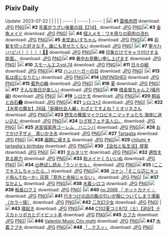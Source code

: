 ## Pixiv Daily
Update: 2023-07-22
|      |      |      |
| :----: | :----: | :----: |
|![](https://pixiv.microyu.workers.dev/c/240x480/img-master/img/2023/07/21/00/01/37/110091784_p0_master1200.jpg) **#1** [雷鳴赤閃](https://www.pixiv.net/artworks/110091784) download: [JPG](https://pixiv.microyu.workers.dev/img-original/img/2023/07/21/00/01/37/110091784_p0.jpg) [PNG](https://pixiv.microyu.workers.dev/img-original/img/2023/07/21/00/01/37/110091784_p0.png)|![](https://pixiv.microyu.workers.dev/c/240x480/img-master/img/2023/07/21/19/00/38/110109733_p0_master1200.jpg) **#2** [先輩がうざい後輩の話【214】](https://www.pixiv.net/artworks/110109733) download: [JPG](https://pixiv.microyu.workers.dev/img-original/img/2023/07/21/19/00/38/110109733_p0.jpg) [PNG](https://pixiv.microyu.workers.dev/img-original/img/2023/07/21/19/00/38/110109733_p0.png)|![](https://pixiv.microyu.workers.dev/c/240x480/img-master/img/2023/07/20/00/01/04/110064646_p0_master1200.jpg) **#3** [金魚メイド](https://www.pixiv.net/artworks/110064646) download: [JPG](https://pixiv.microyu.workers.dev/img-original/img/2023/07/20/00/01/04/110064646_p0.jpg) [PNG](https://pixiv.microyu.workers.dev/img-original/img/2023/07/20/00/01/04/110064646_p0.png)|
|![](https://pixiv.microyu.workers.dev/c/240x480/img-master/img/2023/07/20/07/00/13/110071109_p0_master1200.jpg) **#4** [個人メモ：ワキ周りの筋肉の流れ](https://www.pixiv.net/artworks/110071109) download: [JPG](https://pixiv.microyu.workers.dev/img-original/img/2023/07/20/07/00/13/110071109_p0.jpg) [PNG](https://pixiv.microyu.workers.dev/img-original/img/2023/07/20/07/00/13/110071109_p0.png)|![](https://pixiv.microyu.workers.dev/c/240x480/img-master/img/2023/07/20/00/06/56/110065049_p0_master1200.jpg) **#5** [未空あいすちゃん](https://www.pixiv.net/artworks/110065049) download: [JPG](https://pixiv.microyu.workers.dev/img-original/img/2023/07/20/00/06/56/110065049_p0.jpg) [PNG](https://pixiv.microyu.workers.dev/img-original/img/2023/07/20/00/06/56/110065049_p0.png)|![](https://pixiv.microyu.workers.dev/c/240x480/img-master/img/2023/07/20/18/51/16/110082229_p0_master1200.jpg) **#6** [前髪を切った好きな子、誰にも見せたくない](https://www.pixiv.net/artworks/110082229) download: [JPG](https://pixiv.microyu.workers.dev/img-original/img/2023/07/20/18/51/16/110082229_p0.jpg) [PNG](https://pixiv.microyu.workers.dev/img-original/img/2023/07/20/18/51/16/110082229_p0.png)|
|![](https://pixiv.microyu.workers.dev/c/240x480/img-master/img/2023/07/20/00/00/31/110064551_p0_master1200.jpg) **#7** [寧々ﾁｬﾝハピバ！！！！！🎂🎉](https://www.pixiv.net/artworks/110064551) download: [JPG](https://pixiv.microyu.workers.dev/img-original/img/2023/07/20/00/00/31/110064551_p0.jpg) [PNG](https://pixiv.microyu.workers.dev/img-original/img/2023/07/20/00/00/31/110064551_p0.png)|![](https://pixiv.microyu.workers.dev/c/240x480/img-master/img/2023/07/21/07/39/29/110089079_p0_master1200.jpg) **#8** [印象だけでキャラ付けする能面。](https://www.pixiv.net/artworks/110089079) download: [JPG](https://pixiv.microyu.workers.dev/img-original/img/2023/07/21/07/39/29/110089079_p0.jpg) [PNG](https://pixiv.microyu.workers.dev/img-original/img/2023/07/21/07/39/29/110089079_p0.png)|![](https://pixiv.microyu.workers.dev/c/240x480/img-master/img/2023/07/21/00/00/27/110091617_p0_master1200.jpg) **#9** [暑中お見舞い申し上げます](https://www.pixiv.net/artworks/110091617) download: [JPG](https://pixiv.microyu.workers.dev/img-original/img/2023/07/21/00/00/27/110091617_p0.jpg) [PNG](https://pixiv.microyu.workers.dev/img-original/img/2023/07/21/00/00/27/110091617_p0.png)|
|![](https://pixiv.microyu.workers.dev/c/240x480/img-master/img/2023/07/20/00/00/45/110064593_p0_master1200.jpg) **#10** [スモールエスvol.74](https://www.pixiv.net/artworks/110064593) download: [JPG](https://pixiv.microyu.workers.dev/img-original/img/2023/07/20/00/00/45/110064593_p0.jpg) [PNG](https://pixiv.microyu.workers.dev/img-original/img/2023/07/20/00/00/45/110064593_p0.png)|![](https://pixiv.microyu.workers.dev/c/240x480/img-master/img/2023/07/20/07/30/06/110071478_p0_master1200.jpg) **#11** [日々の絵](https://www.pixiv.net/artworks/110071478) download: [JPG](https://pixiv.microyu.workers.dev/img-original/img/2023/07/20/07/30/06/110071478_p0.jpg) [PNG](https://pixiv.microyu.workers.dev/img-original/img/2023/07/20/07/30/06/110071478_p0.png)|![](https://pixiv.microyu.workers.dev/c/240x480/img-master/img/2023/07/20/20/30/01/110084826_p0_master1200.jpg) **#12** [ハンバーガーの日](https://www.pixiv.net/artworks/110084826) download: [JPG](https://pixiv.microyu.workers.dev/img-original/img/2023/07/20/20/30/01/110084826_p0.jpg) [PNG](https://pixiv.microyu.workers.dev/img-original/img/2023/07/20/20/30/01/110084826_p0.png)|
|![](https://pixiv.microyu.workers.dev/c/240x480/img-master/img/2023/07/21/07/21/06/110098627_p0_master1200.jpg) **#13** [私は皮になりたい](https://www.pixiv.net/artworks/110098627) download: [JPG](https://pixiv.microyu.workers.dev/img-original/img/2023/07/21/07/21/06/110098627_p0.jpg) [PNG](https://pixiv.microyu.workers.dev/img-original/img/2023/07/21/07/21/06/110098627_p0.png)|![](https://pixiv.microyu.workers.dev/c/240x480/img-master/img/2023/07/21/00/01/15/110091745_p0_master1200.jpg) **#14** [UNFINISHED](https://www.pixiv.net/artworks/110091745) download: [JPG](https://pixiv.microyu.workers.dev/img-original/img/2023/07/21/00/01/15/110091745_p0.jpg) [PNG](https://pixiv.microyu.workers.dev/img-original/img/2023/07/21/00/01/15/110091745_p0.png)|![](https://pixiv.microyu.workers.dev/c/240x480/img-master/img/2023/07/20/00/00/02/110064450_p0_master1200.jpg) **#15** [藍色の輪](https://www.pixiv.net/artworks/110064450) download: [JPG](https://pixiv.microyu.workers.dev/img-original/img/2023/07/20/00/00/02/110064450_p0.jpg) [PNG](https://pixiv.microyu.workers.dev/img-original/img/2023/07/20/00/00/02/110064450_p0.png)|
|![](https://pixiv.microyu.workers.dev/c/240x480/img-master/img/2023/07/21/00/05/18/110091997_p0_master1200.jpg) **#16** [夏](https://www.pixiv.net/artworks/110091997) download: [JPG](https://pixiv.microyu.workers.dev/img-original/img/2023/07/21/00/05/18/110091997_p0.jpg) [PNG](https://pixiv.microyu.workers.dev/img-original/img/2023/07/21/00/05/18/110091997_p0.png)|![](https://pixiv.microyu.workers.dev/c/240x480/img-master/img/2023/07/20/04/42/28/110069729_p0_master1200.jpg) **#17** [そんな毎日が楽しい](https://www.pixiv.net/artworks/110069729) download: [JPG](https://pixiv.microyu.workers.dev/img-original/img/2023/07/20/04/42/28/110069729_p0.jpg) [PNG](https://pixiv.microyu.workers.dev/img-original/img/2023/07/20/04/42/28/110069729_p0.png)|![](https://pixiv.microyu.workers.dev/c/240x480/img-master/img/2023/07/20/22/06/21/110087805_p0_master1200.jpg) **#18** [借金蛍ちゃん２(璃月編)](https://www.pixiv.net/artworks/110087805) download: [JPG](https://pixiv.microyu.workers.dev/img-original/img/2023/07/20/22/06/21/110087805_p0.jpg) [PNG](https://pixiv.microyu.workers.dev/img-original/img/2023/07/20/22/06/21/110087805_p0.png)|
|![](https://pixiv.microyu.workers.dev/c/240x480/img-master/img/2023/07/20/00/01/05/110064648_p0_master1200.jpg) **#19** [シロケモ](https://www.pixiv.net/artworks/110064648) download: [JPG](https://pixiv.microyu.workers.dev/img-original/img/2023/07/20/00/01/05/110064648_p0.jpg) [PNG](https://pixiv.microyu.workers.dev/img-original/img/2023/07/20/00/01/05/110064648_p0.png)|![](https://pixiv.microyu.workers.dev/c/240x480/img-master/img/2023/07/21/00/34/43/110093002_p0_master1200.jpg) **#20** [桐谷と白石❸](https://www.pixiv.net/artworks/110093002) download: [JPG](https://pixiv.microyu.workers.dev/img-original/img/2023/07/21/00/34/43/110093002_p0.jpg) [PNG](https://pixiv.microyu.workers.dev/img-original/img/2023/07/21/00/34/43/110093002_p0.png)|![](https://pixiv.microyu.workers.dev/c/240x480/img-master/img/2023/07/20/13/26/27/110076323_p0_master1200.jpg) **#21** [シロコ*2](https://www.pixiv.net/artworks/110076323) download: [JPG](https://pixiv.microyu.workers.dev/img-original/img/2023/07/20/13/26/27/110076323_p0.jpg) [PNG](https://pixiv.microyu.workers.dev/img-original/img/2023/07/20/13/26/27/110076323_p0.png)|
|![](https://pixiv.microyu.workers.dev/c/240x480/img-master/img/2023/07/21/02/04/54/110094958_p0_master1200.jpg) **#22** [【水星の魔女】26話「新婚社会人編」わざとですよね？ミオリネさん](https://www.pixiv.net/artworks/110094958) download: [JPG](https://pixiv.microyu.workers.dev/img-original/img/2023/07/21/02/04/54/110094958_p0.jpg) [PNG](https://pixiv.microyu.workers.dev/img-original/img/2023/07/21/02/04/54/110094958_p0.png)|![](https://pixiv.microyu.workers.dev/c/240x480/img-master/img/2023/07/20/23/15/35/110090026_p0_master1200.jpg) **#23** [野生の覆面マイクロビキニマッチョたち 海岸に迷い込む](https://www.pixiv.net/artworks/110090026) download: [JPG](https://pixiv.microyu.workers.dev/img-original/img/2023/07/20/23/15/35/110090026_p0.jpg) [PNG](https://pixiv.microyu.workers.dev/img-original/img/2023/07/20/23/15/35/110090026_p0.png)|![](https://pixiv.microyu.workers.dev/c/240x480/img-master/img/2023/07/20/18/54/27/110081968_p0_master1200.jpg) **#24** [ひざ枕フェチ主人公。](https://www.pixiv.net/artworks/110081968) download: [JPG](https://pixiv.microyu.workers.dev/img-original/img/2023/07/20/18/54/27/110081968_p0.jpg) [PNG](https://pixiv.microyu.workers.dev/img-original/img/2023/07/20/18/54/27/110081968_p0.png)|
|![](https://pixiv.microyu.workers.dev/c/240x480/img-master/img/2023/07/21/17/30/26/110107558_p0_master1200.jpg) **#25** [迷宮探索用ゴーレム　ハニンバ](https://www.pixiv.net/artworks/110107558) download: [JPG](https://pixiv.microyu.workers.dev/img-original/img/2023/07/21/17/30/26/110107558_p0.jpg) [PNG](https://pixiv.microyu.workers.dev/img-original/img/2023/07/21/17/30/26/110107558_p0.png)|![](https://pixiv.microyu.workers.dev/c/240x480/img-master/img/2023/07/21/00/46/39/110093293_p0_master1200.jpg) **#26** [おでかけ子ザメ　青いかき氷](https://www.pixiv.net/artworks/110093293) download: [JPG](https://pixiv.microyu.workers.dev/img-original/img/2023/07/21/00/46/39/110093293_p0.jpg) [PNG](https://pixiv.microyu.workers.dev/img-original/img/2023/07/21/00/46/39/110093293_p0.png)|![](https://pixiv.microyu.workers.dev/c/240x480/img-master/img/2023/07/20/00/30/26/110065828_p0_master1200.jpg) **#27** [Tartaglia](https://www.pixiv.net/artworks/110065828) download: [JPG](https://pixiv.microyu.workers.dev/img-original/img/2023/07/20/00/30/26/110065828_p0.jpg) [PNG](https://pixiv.microyu.workers.dev/img-original/img/2023/07/20/00/30/26/110065828_p0.png)|
|![](https://pixiv.microyu.workers.dev/c/240x480/img-master/img/2023/07/21/07/35/39/110098799_p0_master1200.jpg) **#28** [画餅に帰する](https://www.pixiv.net/artworks/110098799) download: [JPG](https://pixiv.microyu.workers.dev/img-original/img/2023/07/21/07/35/39/110098799_p0.jpg) [PNG](https://pixiv.microyu.workers.dev/img-original/img/2023/07/21/07/35/39/110098799_p0.png)|![](https://pixiv.microyu.workers.dev/c/240x480/img-master/img/2023/07/21/12/23/47/110092283_p0_master1200.jpg) **#29** [chilumi ✦ tartaglia's birthday](https://www.pixiv.net/artworks/110092283) download: [JPG](https://pixiv.microyu.workers.dev/img-original/img/2023/07/21/12/23/47/110092283_p0.jpg) [PNG](https://pixiv.microyu.workers.dev/img-original/img/2023/07/21/12/23/47/110092283_p0.png)|![](https://pixiv.microyu.workers.dev/c/240x480/img-master/img/2023/07/21/13/43/42/110103838_p0_master1200.jpg) **#30** [【会社と私生活】提案](https://www.pixiv.net/artworks/110103838) download: [JPG](https://pixiv.microyu.workers.dev/img-original/img/2023/07/21/13/43/42/110103838_p0.jpg) [PNG](https://pixiv.microyu.workers.dev/img-original/img/2023/07/21/13/43/42/110103838_p0.png)|
|![](https://pixiv.microyu.workers.dev/c/240x480/img-master/img/2023/07/20/07/41/01/110071591_p0_master1200.jpg) **#31** [タルタリヤ](https://www.pixiv.net/artworks/110071591) download: [JPG](https://pixiv.microyu.workers.dev/img-original/img/2023/07/20/07/41/01/110071591_p0.jpg) [PNG](https://pixiv.microyu.workers.dev/img-original/img/2023/07/20/07/41/01/110071591_p0.png)|![](https://pixiv.microyu.workers.dev/c/240x480/img-master/img/2023/07/20/20/13/42/110084385_p0_master1200.jpg) **#32** [適性を見る能力](https://www.pixiv.net/artworks/110084385) download: [JPG](https://pixiv.microyu.workers.dev/img-original/img/2023/07/20/20/13/42/110084385_p0.jpg) [PNG](https://pixiv.microyu.workers.dev/img-original/img/2023/07/20/20/13/42/110084385_p0.png)|![](https://pixiv.microyu.workers.dev/c/240x480/img-master/img/2023/07/20/00/00/33/110064562_p0_master1200.jpg) **#33** [和メイドくろいいぬ](https://www.pixiv.net/artworks/110064562) download: [JPG](https://pixiv.microyu.workers.dev/img-original/img/2023/07/20/00/00/33/110064562_p0.jpg) [PNG](https://pixiv.microyu.workers.dev/img-original/img/2023/07/20/00/00/33/110064562_p0.png)|
|![](https://pixiv.microyu.workers.dev/c/240x480/img-master/img/2023/07/21/07/52/59/110098961_p0_master1200.jpg) **#34** [⑮巻試し読み「ランドセル」](https://www.pixiv.net/artworks/110098961) download: [JPG](https://pixiv.microyu.workers.dev/img-original/img/2023/07/21/07/52/59/110098961_p0.jpg) [PNG](https://pixiv.microyu.workers.dev/img-original/img/2023/07/21/07/52/59/110098961_p0.png)|![](https://pixiv.microyu.workers.dev/c/240x480/img-master/img/2023/07/20/18/00/34/110081058_p0_master1200.jpg) **#35** [(ここでキスしちゃったら...)](https://www.pixiv.net/artworks/110081058) download: [JPG](https://pixiv.microyu.workers.dev/img-original/img/2023/07/20/18/00/34/110081058_p0.jpg) [PNG](https://pixiv.microyu.workers.dev/img-original/img/2023/07/20/18/00/34/110081058_p0.png)|![](https://pixiv.microyu.workers.dev/c/240x480/img-master/img/2023/07/21/12/44/24/110102963_p0_master1200.jpg) **#36** [コナン「そこら辺にキッド飛んでねーか」灰原「意外と余裕じゃない」](https://www.pixiv.net/artworks/110102963) download: [JPG](https://pixiv.microyu.workers.dev/img-original/img/2023/07/21/12/44/24/110102963_p0.jpg) [PNG](https://pixiv.microyu.workers.dev/img-original/img/2023/07/21/12/44/24/110102963_p0.png)|
|![](https://pixiv.microyu.workers.dev/c/240x480/img-master/img/2023/07/20/20/09/29/110084279_p0_master1200.jpg) **#37** [なかよし](https://www.pixiv.net/artworks/110084279) download: [JPG](https://pixiv.microyu.workers.dev/img-original/img/2023/07/20/20/09/29/110084279_p0.jpg) [PNG](https://pixiv.microyu.workers.dev/img-original/img/2023/07/20/20/09/29/110084279_p0.png)|![](https://pixiv.microyu.workers.dev/c/240x480/img-master/img/2023/07/21/14/43/33/110104671_p0_master1200.jpg) **#38** [水着シロコ](https://www.pixiv.net/artworks/110104671) download: [JPG](https://pixiv.microyu.workers.dev/img-original/img/2023/07/21/14/43/33/110104671_p0.jpg) [PNG](https://pixiv.microyu.workers.dev/img-original/img/2023/07/21/14/43/33/110104671_p0.png)|![](https://pixiv.microyu.workers.dev/c/240x480/img-master/img/2023/07/20/00/14/52/110065335_p0_master1200.jpg) **#39** [船長ログ２](https://www.pixiv.net/artworks/110065335) download: [JPG](https://pixiv.microyu.workers.dev/img-original/img/2023/07/20/00/14/52/110065335_p0.jpg) [PNG](https://pixiv.microyu.workers.dev/img-original/img/2023/07/20/00/14/52/110065335_p0.png)|
|![](https://pixiv.microyu.workers.dev/c/240x480/img-master/img/2023/07/20/12/26/03/110075472_p0_master1200.jpg) **#40** [no.2088 『 ホットカナイ 』](https://www.pixiv.net/artworks/110075472) download: [JPG](https://pixiv.microyu.workers.dev/img-original/img/2023/07/20/12/26/03/110075472_p0.jpg) [PNG](https://pixiv.microyu.workers.dev/img-original/img/2023/07/20/12/26/03/110075472_p0.png)|![](https://pixiv.microyu.workers.dev/c/240x480/img-master/img/2023/07/21/00/28/49/110092807_p0_master1200.jpg) **#41** [行きつけの店の飯の匂いが服についてしまう漫画（カラー版）](https://www.pixiv.net/artworks/110092807) download: [JPG](https://pixiv.microyu.workers.dev/img-original/img/2023/07/21/00/28/49/110092807_p0.jpg) [PNG](https://pixiv.microyu.workers.dev/img-original/img/2023/07/21/00/28/49/110092807_p0.png)|![](https://pixiv.microyu.workers.dev/c/240x480/img-master/img/2023/07/20/23/11/25/110089880_p0_master1200.jpg) **#42** [二次幻少女](https://www.pixiv.net/artworks/110089880) download: [JPG](https://pixiv.microyu.workers.dev/img-original/img/2023/07/20/23/11/25/110089880_p0.jpg) [PNG](https://pixiv.microyu.workers.dev/img-original/img/2023/07/20/23/11/25/110089880_p0.png)|
|![](https://pixiv.microyu.workers.dev/c/240x480/img-master/img/2023/07/21/00/00/36/110091642_p0_master1200.jpg) **#43** [寝起き](https://www.pixiv.net/artworks/110091642) download: [JPG](https://pixiv.microyu.workers.dev/img-original/img/2023/07/21/00/00/36/110091642_p0.jpg) [PNG](https://pixiv.microyu.workers.dev/img-original/img/2023/07/21/00/00/36/110091642_p0.png)|![](https://pixiv.microyu.workers.dev/c/240x480/img-master/img/2023/07/20/22/02/08/110087662_p0_master1200.jpg) **#44** [C102夏コミ8/12（土）【追記】テスカトリポカとデイビット本](https://www.pixiv.net/artworks/110087662) download: [JPG](https://pixiv.microyu.workers.dev/img-original/img/2023/07/20/22/02/08/110087662_p0.jpg) [PNG](https://pixiv.microyu.workers.dev/img-original/img/2023/07/20/22/02/08/110087662_p0.png)|![](https://pixiv.microyu.workers.dev/c/240x480/img-master/img/2023/07/20/02/23/33/110068161_p0_master1200.jpg) **#45** [カフカ](https://www.pixiv.net/artworks/110068161) download: [JPG](https://pixiv.microyu.workers.dev/img-original/img/2023/07/20/02/23/33/110068161_p0.jpg) [PNG](https://pixiv.microyu.workers.dev/img-original/img/2023/07/20/02/23/33/110068161_p0.png)|
|![](https://pixiv.microyu.workers.dev/c/240x480/img-master/img/2023/07/20/00/00/38/110064580_p0_master1200.jpg) **#46** [Valentin Music City night](https://www.pixiv.net/artworks/110064580) download: [JPG](https://pixiv.microyu.workers.dev/img-original/img/2023/07/20/00/00/38/110064580_p0.jpg) [PNG](https://pixiv.microyu.workers.dev/img-original/img/2023/07/20/00/00/38/110064580_p0.png)|![](https://pixiv.microyu.workers.dev/c/240x480/img-master/img/2023/07/21/00/00/30/110091627_p0_master1200.jpg) **#47** [水着フブキ](https://www.pixiv.net/artworks/110091627) download: [JPG](https://pixiv.microyu.workers.dev/img-original/img/2023/07/21/00/00/30/110091627_p0.jpg) [PNG](https://pixiv.microyu.workers.dev/img-original/img/2023/07/21/00/00/30/110091627_p0.png)|![](https://pixiv.microyu.workers.dev/c/240x480/img-master/img/2023/07/20/00/00/37/110064579_p0_master1200.jpg) **#48** [「…クスッ」](https://www.pixiv.net/artworks/110064579) download: [JPG](https://pixiv.microyu.workers.dev/img-original/img/2023/07/20/00/00/37/110064579_p0.jpg) [PNG](https://pixiv.microyu.workers.dev/img-original/img/2023/07/20/00/00/37/110064579_p0.png)|
